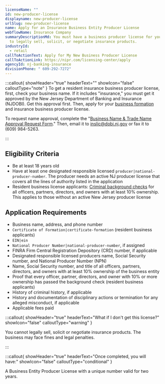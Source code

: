 ```yaml
---
licenseName: ""
id: new-producer-license
displayname: new-producer-license
urlSlug: new-producer-license
name: Apply for an Insurance Business Entity Producer License
webflowName: Insurance Company
summaryDescriptionMd: You must have a business producer license for your company
  to legally sell, solicit, or negotiate insurance products.
industryId:
  - retail
callToActionText: Apply for My New Business Producer License
callToActionLink: https://nipr.com/licensing-center/apply
agencyId: nj-banking-insurance
divisionPhone: " 609-292-7272"
---
```

:::callout{ showHeader="true" headerText="" showIcon="false" calloutType="note" }
To get a resident insurance business producer license, first, check your business name. If it includes "insurance," you must get it approved by the New Jersey Department of Banking and Insurance (NJDOBI). Get this approval first.  Then, apply for your [business formation](https://business.nj.gov/pages/register-your-business#section-3) and insurance business producer license. 

To request name approval, complete the "[Business Name & Trade Name Approval Request Form](https://www.nj.gov/dobi/insliced/busnameapprov.pdf?utm_source=chatgpt.com)." Then, email it to inslic@dobi.nj.gov or fax it to (609) 984-5263.

:::

## Eligibility Criteria

* Be at least 18 years old
* Have at least one designated responsible licensed `producer|national-producer-number`. The producer needs an active NJ producer license that covers all the lines of authority listed in the application
* Resident business license applicants: [Criminal background checks](https://www.nj.gov/dobi/insliced/livescan.htm) for all officers, partners, directors, and owners with at least 10% ownership. This applies to those without an active New Jersey producer license

## Application Requirements

* Business name, address, and phone number
*  `Certificate of Formation|certificate-formation` (resident business applicants)
* `EIN|ein` 
* `National Producer Number|national-producer-number`, if assigned
* FINRA Firm Central Registration Depository (CRD) number, if applicable
* Designated responsible licensed producers name, Social Security number, and National Producer Number (NPN)
* Name, Social Security number, and title of all officers, partners, directors, and owners with at least 10% ownership of the business entity
* Proof that every officer, partner, directors, and owner with 10% or more ownership has passed the background check (resident business applicants)
* History of criminal history, if applicable
* History and documentation of disciplinary actions or termination for any alleged misconduct, if applicable
* Applicable fees paid

:::callout{ showHeader="true" headerText="What if I don't get this license?" showIcon="false" calloutType="warning" }

You cannot legally sell, solicit or negotiate insurance products. The business may face fines and legal penalties.

:::

:::callout{ showHeader="true" headerText="Once completed, you will have:" showIcon="false" calloutType="conditional" }

A Business Entity Producer License with a unique number valid for two years.
